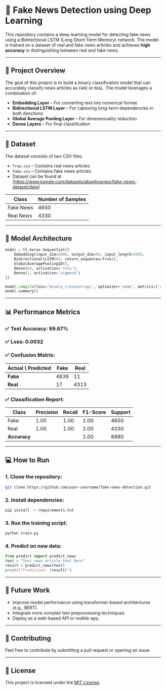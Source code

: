# 📰 Fake News Detection using Deep Learning

This repository contains a deep learning model for detecting fake news using a Bidirectional LSTM (Long Short-Term Memory) network. The model is trained on a dataset of real and fake news articles and achieves **high accuracy** in distinguishing between real and fake news.

---

## 🚀 **Project Overview**

The goal of this project is to build a binary classification model that can accurately classify news articles as `FAKE` or `REAL`. The model leverages a combination of:

- **Embedding Layer** – For converting text into numerical format
- **Bidirectional LSTM Layer** – For capturing long-term dependencies in both directions
- **Global Average Pooling Layer** – For dimensionality reduction
- **Dense Layers** – For final classification

---

## 📂 **Dataset**
The dataset consists of two CSV files:
- `True.csv` – Contains real news articles
- `Fake.csv` – Contains fake news articles
- Dataset can be found at [https://www.kaggle.com/datasets/abaghyangor/fake-news-dataset/data]

| **Class** | **Number of Samples** |
|-----------|-----------------------|
| Fake News | 4650                  |
| Real News | 4330                  |

---

## 🧠 **Model Architecture**
```python
model = tf.keras.Sequential([
    Embedding(input_dim=5000, output_dim=64, input_length=500),
    Bidirectional(LSTM(64, return_sequences=True)),
    GlobalAveragePooling1D(),
    Dense(64, activation='relu'),
    Dense(1, activation='sigmoid')
])

model.compile(loss='binary_crossentropy', optimizer='adam', metrics=['accuracy'])
model.summary()
```

---

## 📊 **Performance Metrics**
### ✅ **Test Accuracy:** 99.67%

### ✅ **Loss:** 0.0032

### ✅ **Confusion Matrix:**
| Actual \ Predicted | Fake | Real |
|-------------------|------|------|
| **Fake**           | 4639 | 11   |
| **Real**           | 17   | 4313 |

### ✅ **Classification Report:**
| Class | Precision | Recall | F1-Score | Support |
|-------|-----------|--------|----------|---------|
| Fake  | 1.00      | 1.00   | 1.00     | 4650    |
| Real  | 1.00      | 1.00   | 1.00     | 4330    |
| **Accuracy** |       |        | 1.00     | 8980    |

---

## 💻 **How to Run**
### 1. Clone the repository:
```bash
git clone https://github.com/your-username/fake-news-detection.git
```

### 2. Install dependencies:
```bash
pip install -r requirements.txt
```

### 3. Run the training script:
```bash
python train.py
```

### 4. Predict on new data:
```python
from predict import predict_news
text = "Your news article text here"
result = predict_news(text)
print(f"Prediction: {result}")
```

---

## 🌟 **Future Work**
- Improve model performance using transformer-based architectures (e.g., BERT).
- Integrate more complex text preprocessing techniques.
- Deploy as a web-based API or mobile app.

---

## 🤝 **Contributing**
Feel free to contribute by submitting a pull request or opening an issue.

---

## 📜 **License**
This project is licensed under the [MIT License](LICENSE).


